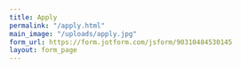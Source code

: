```yaml
---
title: Apply
permalink: "/apply.html"
main_image: "/uploads/apply.jpg"
form_url: https://form.jotform.com/jsform/90310484530145
layout: form_page
---
```


